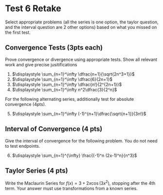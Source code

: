 # Test 6 Retake

Select appropriate problems (all the series is one option, the taylor question, and the interval question are 2 other options) based on what you missed on the first test.

## Convergence Tests (3pts each)

Prove convergence or divergence using appropriate tests. Show all relevant work and give precise jusitifications

1. $\displaystyle \sum_{n=1}^\infty \dfrac{n+1}{\sqrt{2n^3+1}}$
2. $\displaystyle \sum_{n=1}^\infty \dfrac{6}{2n+1}$
3. $\displaystyle \sum_{n=1}^\infty \dfrac{n!}{2^{2n+1}}$
4. $\displaystyle \sum_{n=1}^\infty n^2\dfrac{3}{2^n}$

For the following alternating series, additionally test for absolute convergence (4pts).

5. $\displaystyle \sum_{n=1}^\infty (-1)^{n+1}\dfrac{\sqrt{n+1}}{3n!}$

## Interval of Convergence (4 pts)

Give the interval of convergence for the following problem. You do not need to test endpoints.

6. $\displaystyle \sum_{n=1}^{\infty} \frac{(-1)^n (2x-1)^n}{n^3}$


## Taylor Series (4 pts)

Write the Maclaurin Series for $f(x) = 3+2x\cos(3x^2)$, stopping after the 4th term. Your answer must use transformations from a known series.
